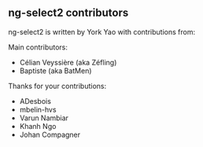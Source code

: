 ## ng-select2 contributors

ng-select2 is written by York Yao with contributions from:

Main contributors:
* Célian Veyssière (aka Zéfling)
* Baptiste (aka BatMen)

Thanks for your contributions:
* ADesbois 
* mbelin-hvs
* Varun Nambiar
* Khanh Ngo
* Johan Compagner
